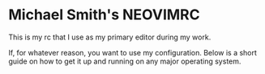 # Michael Smith's NEOVIMRC 

This is my rc that I use as my primary editor during my work.

If, for whatever reason, you want to use my configuration.
Below is a short guide on how to get it up and running on any major operating system.


